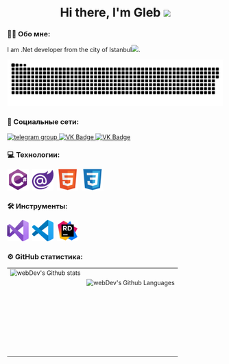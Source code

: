 <h1 align="center">Hi there, I'm Gleb</a> 
<img src="https://github.com/blackcater/blackcater/raw/main/images/Hi.gif" height="32"/></h1>

### :man_technologist: Обо мне:
I am .Net developer from the city of Istanbul<img src="https://media.giphy.com/media/WUlplcMpOCEmTGBtBW/giphy.gif" width="50px">.

<p align="center">
 <img width="1000" src="assets/assets/github-snake.svg" alt="snake"/>
</p>

### 🤝 Социальные сети:

  <div id="badges">
    <a href="https://t.me/GSbread" target="_blank">
      <img src="https://cdn-icons-png.flaticon.com/512/2111/2111646.png" width="50" height="50" alt="telegram group" />
    </a>
    <a href="https://vk.com/realwhitebread" target="_blank">
      <img src="https://cdn-icons-png.flaticon.com/512/145/145813.png" width="50" height="50" alt="VK Badge"/>
      </a>
    <a href="https://discordapp.com/users/1186780558949351467" target="_blank">
      <img src="https://www.svgrepo.com/show/331368/discord-v2.svg" width="50" height="50" alt="VK Badge"/>
    </a>

  ### 💻 Технологии:

<div>
  <img src="https://github.com/devicons/devicon/blob/master/icons/csharp/csharp-original.svg" title="csharp" alt="csharp" width="50" height="50"/>&nbsp
  <img src="https://github.com/devicons/devicon/blob/master/icons/blazor/blazor-original.svg" title="blazor" alt="blazor" width="50" height="50"/>&nbsp
  <img src="https://github.com/devicons/devicon/blob/master/icons/html5/html5-original.svg" title="html" alt="html" width="50" height="50"/>&nbsp;
  <img src="https://github.com/devicons/devicon/blob/master/icons/css3/css3-original.svg" title="css" alt="css" width="50" height="50"/>&nbsp;
</div>

### 🛠 Инструменты:

<div>
  <img src="https://github.com/devicons/devicon/blob/master/icons/visualstudio/visualstudio-original.svg" title="visualstudio" alt="visualstudio" width="50" height="50"/>&nbsp;
  <img src="https://github.com/devicons/devicon/blob/master/icons/vscode/vscode-original.svg" title="vscode" alt="vscode" width="50" height="50"/>&nbsp;
  <img src="https://github.com/devicons/devicon/blob/master/icons/rider/rider-original.svg" title="rider" alt="rider" width="50" height="50"/>&nbsp;
</div>

### ⚙️ GitHub статистика:

<table>
  <tr>
    <td>
      <img height="200px" align="left" src="https://streak-stats.demolab.com?user=Bre4dGC&theme=dark" alt="webDev's Github stats" />
    </td>
<td>
      <img height="155px" align="right" alt="webDev's Github Languages" src="https://github-readme-stats-sigma-five.vercel.app/api/top-langs/?username=Bre4dGC&layout=compact&theme=dark" />
    </td>
  </tr>
</table>
